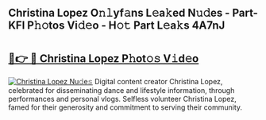 ## Christina Lopez O𝚗𝚕yf𝚊ns L𝚎a𝚔ed N𝚞𝚍es - Part-KFl P𝚑𝚘tos Vi𝚍𝚎o - H𝚘𝚝 Part L𝚎a𝚔s 4A7nJ

# <h2><a href="http://kf3e2v.oniu.top/?m=Christina+Lopez">🔗👉 🔴 Christina Lopez P𝚑ot𝚘𝚜 V𝚒d𝚎o</a></h2>

[![Christina Lopez Nu𝚍e𝚜](https://i.imgur.com/0qMVB7G.gif)](http://kf3e2v.oniu.top/?m=Christina+Lopez)
Digital content creator Christina Lopez, celebrated for disseminating dance and lifestyle information, through performances and personal vlogs. Selfless volunteer Christina Lopez, famed for their generosity and commitment to serving their community.  
